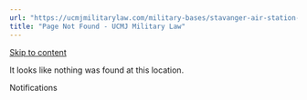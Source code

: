 ```yaml
---
url: "https://ucmjmilitarylaw.com/military-bases/stavanger-air-station-norway-military-defense-lawyer-ucmj-legal-guide/%7Blocation12"
title: "Page Not Found - UCMJ Military Law"
---
```


[Skip to content](https://ucmjmilitarylaw.com/military-bases/stavanger-air-station-norway-military-defense-lawyer-ucmj-legal-guide/%7Blocation12#content)

It looks like nothing was found at this location.

Notifications